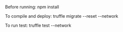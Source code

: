 Before running: 
npm install

To compile and deploy: 
truffle migrate --reset --network <network-name>

To run test: 
truffle test --network <network-name>
